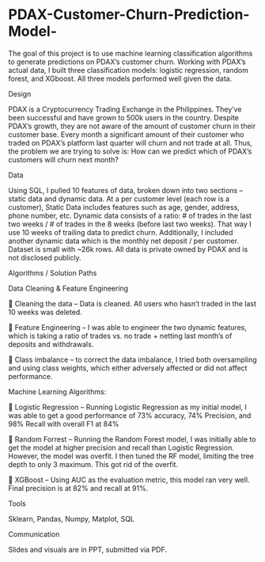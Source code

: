 # PDAX-Customer-Churn-Prediction-Model-

The goal of this project is to use machine learning classification algorithms to generate predictions on PDAX’s customer churn. Working with PDAX’s actual data, I built three classification models: logistic regression, random forest, and XGboost. All three models performed well given the data. 

Design

PDAX is a Cryptocurrency Trading Exchange in the Philippines. They’ve been successful and have grown to 500k users in the country. Despite PDAX’s growth, they are not aware of the amount of customer churn in their customer base. Every month a significant amount of their customer who traded on PDAX’s platform last quarter will churn and not trade at all. Thus, the problem we are trying to solve is: How can we predict which of PDAX’s customers will churn next month?

Data

Using SQL, I pulled 10 features of data, broken down into two sections – static data and dynamic data. At a per customer level (each row is a customer), Static Data includes features such as age, gender, address, phone number, etc. Dynamic data consists of a ratio:  # of trades in the last two weeks / # of trades in the 8 weeks (before last two weeks). That way I use 10 weeks of trailing data to predict churn. Additionally, I included another dynamic data which is the monthly net deposit / per customer.  Dataset is small with ~26k rows. All data is private owned by PDAX and is not disclosed publicly.

Algorithms / Solution Paths

Data Cleaning & Feature Engineering

	Cleaning the data – Data is cleaned. All users who hasn’t traded in the last 10 weeks was deleted.

	Feature Engineering – I was able to engineer the two dynamic features, which is taking a ratio of trades vs. no trade + netting last month’s of deposits and withdrawals.

	Class imbalance –  to correct the data imbalance, I tried both oversampling and using class weights, which either adversely affected or did not affect performance.

Machine Learning Algorithms:

	Logistic Regression – Running Logistic Regression as my initial model, I was able to get a good performance of 73% accuracy, 74% Precision, and 98% Recall with overall F1 at 84% 

	Random Forrest – Running the Random Forest model, I was initially able to get the model at higher precision and recall than Logistic Regression. However, the model was overfit. I then tuned the RF model, limiting the tree depth to only 3 maximum.  This got rid of the overfit.

	XGBoost – Using AUC as the evaluation metric, this model ran very well. Final precision is at 82% and recall at 91%. 

Tools

Sklearn, Pandas, Numpy, Matplot, SQL

Communication

Slides and visuals are in PPT, submitted via PDF. 
